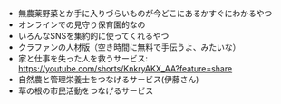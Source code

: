 - 無農薬野菜とか手に入りづらいものが今どこにあるかすぐにわかるやつ
- オンラインでの見守り保育園的なの
- いろんなSNSを集約的に使ってくれるやつ
- クラファンの人材版（空き時間に無料で手伝うよ、みたいな）
- 家と仕事を失った人を救うサービス: https://youtube.com/shorts/KnkryAKX_AA?feature=share
- 自然農と管理栄養士をつなげるサービス(伊藤さん)
- 草の根の市民活動をつなげるサービス
